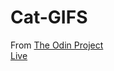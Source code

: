 # Cat-GIFS
From [The Odin Project](https://www.theodinproject.com)\
[Live](https://vibovenkat123.github.io/Cat-GIFS/)
